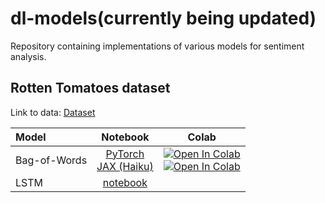 # dl-models(currently being updated)

Repository containing implementations of various models for sentiment analysis.

## Rotten Tomatoes dataset

Link to data: [Dataset](https://www.kaggle.com/c/sentiment-analysis-on-movie-reviews)

| Model | Notebook | Colab | 
|:------| :------:| :----:| 
| Bag-of-Words | [PyTorch](https://nbviewer.jupyter.org/github/pbmstrk/Sentiment-Analysis/blob/master/models/bog/Bag_of_Words.ipynb) <br>   [JAX (Haiku)](https://nbviewer.jupyter.org/github/pbmstrk/dl-models/blob/master/models/bog/Bag_of_Words_JAX.ipynb) |  [![Open In Colab](https://colab.research.google.com/assets/colab-badge.svg)](https://colab.research.google.com/github/pbmstrk/Sentiment-Analysis/blob/master/models/bog/Bag_of_Words.ipynb) <br>  [![Open In Colab](https://colab.research.google.com/assets/colab-badge.svg)](https://colab.research.google.com/github/pbmstrk/Sentiment-Analysis/blob/master/models/bog/Bag_of_Words_JAX.ipynb)|
| LSTM | [notebook](https://nbviewer.jupyter.org/github/pbmstrk/Sentiment-Analysis/blob/master/models/lstm/LSTM.ipynb) | 
